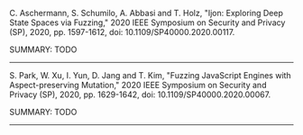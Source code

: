C. Aschermann, S. Schumilo, A. Abbasi and T. Holz, "Ijon: Exploring Deep State Spaces via Fuzzing," 2020 IEEE Symposium on Security and Privacy (SP), 2020, pp. 1597-1612, doi: 10.1109/SP40000.2020.00117.

SUMMARY: TODO

<hr/>

S. Park, W. Xu, I. Yun, D. Jang and T. Kim, "Fuzzing JavaScript Engines with Aspect-preserving Mutation," 2020 IEEE Symposium on Security and Privacy (SP), 2020, pp. 1629-1642, doi: 10.1109/SP40000.2020.00067.

SUMMARY: TODO

<hr/>
